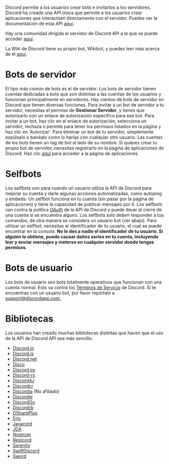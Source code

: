 <!-- TITLE:[ES] Bots -->
<!-- SUBTITLE: Información sobre las diferentes bibliotecas de bots de Discord -->

Discord permite a los usuarios crear bots e invitarlos a los servidores. Discord ha creado una API única que permite a los usuarios crear aplicaciones que interactúen directamente con el servidor. Puedes ver la documentación de esta API [aquí](https://discordapp.com/developers/docs/intro).

Hay una comunidad dirigida al servidor de Discord API a la que se puede acceder [aquí](http://discord.gg/discord-api).

La Wiki de Discord tiene su propio bot, Wikibot, y puedes leer más acerca de él [aquí](/wikibot).

# Bots de servidor
El tipo más común de bots es el de servidor. Los bots de servidor tienen cuentas dedicadas a bots que son distintas a las cuentas de los usuarios y funcionan principalmente en servidores. Hay cientos de bots de servidor en Discord que tienen diversas funciones. Para invitar a un bot de servidor a tu servidor, necesitas el permiso de **Gestionar Servidor**, y tienes que autorizarlo con un enlace de autorización específico para ese bot. Para invitar a un bot, haz clic en el enlace de autorización, selecciona un servidor, rechaza o permite para tener los permisos listados en la página y haz clic en 'Autorizar'. Para eliminar un bot de tu servidor, simplemente expúlsalo o banéalo como lo harías con cualquier otro usuario. Las cuentas de los bots tienen un tag de bot al lado de su nombre. Si quieres crear tu propio bot de servidor, necesitas registrarlo en la página de aplicaciones de Discord. Haz clic [aquí](https://discordapp.com/developers/applications/me) para acceder a la página de aplicaciones.

# Selfbots
Los selfbots son para cuando un usuario utiliza la API de Discord para mejorar su cuenta y darle algunas acciones automatizadas, como autoping y embeds. Un selfbot funciona en tu cuenta (sin pasar por la página de aplicaciones) y tiene la capacidad de publicar mensajes por ti. Los selfbots van contra la política [OAuth](https://discordapp.com/developers/docs/topics/oauth2#bot-vs-user-accounts) de la API de Discord y puede llevar al cierre de una cuenta si se encuentra alguno. Los selfbots solo *deben* responder a tus comandos, de otra manera se considera un usuario bot (ver abajo). Para utilizar un selfbot, necesitas el identificador de tu usuario, el cual se puede encontrar en la consola. **No le des a nadie el identificador de tu usuario. Si alguien lo obtiene, puede causar daños serios en tu cuenta, incluyendo leer y enviar mensajes y meterse en cualquier servidor donde tengas permisos.**
# Bots de usuario
Los bots de usuario son bots totalmente operativos que funcionan con una cuenta normal. Esto va contra los [Términos de Servicio](https://discordapp.com/terms) de Discord. Si te encuentras con un usuario bot, por favor repórtalo a [support@discordapp.com.](mailto:support@discordapp.com) 

# Bibliotecas
Los usuarios han creado muchas bibliotecas distintas que hacen que el uso de la API de Discord API sea más sencillo.
* [Discord.io](https://github.com/izy521/discord.io)
* [Discord.js](https://github.com/hydrabolt/discord.js)
* [Discord.net](https://github.com/RogueException/Discord.Net)
* [Disco](https://github.com/b1naryth1ef/disco)
* [Discord.py](https://github.com/Rapptz/discord.py)
* [Discord-rs](https://github.com/SpaceManiac/discord-rs)
* [Discord4J](https://github.com/austinv11/Discord4J)
* [Discordcr](https://github.com/meew0/discordcr)
* [Discordia](https://github.com/SinisterRectus/Discordia) (No afiliado)
* [Discordie](https://github.com/qeled/discordie)
* [DiscordGo](https://github.com/bwmarrin/discordgo)
* [Discordrb](https://github.com/meew0/discordrb)
* [DSharpPlus](https://github.com/NaamloosDT/DSharpPlus)
* [Eris](https://github.com/abalabahaha/eris)
* [Javacord](https://github.com/BtoBastian/Javacord)
* [JDA](https://github.com/DV8FromTheWorld/JDA)
* [Nostrum](https://github.com/Kraigie/nostrum)
* [Restcord](https://github.com/restcord/restcord)
* [Serenity](https://github.com/zeyla/serenity)
* [SwiftDiscord](https://github.com/nuclearace/SwiftDiscord)
* [Sword](https://github.com/Azoy/Sword)